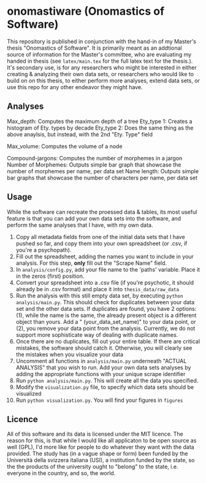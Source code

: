 # onomastiware (Onomastics of Software)

This repository is published in conjunction with the hand-in of my Master's thesis "Onomastics of Software". It is primarily meant as an addtional source of information for the Master's committee, who are evaluating my handed in thesis (see `latex/main.tex` for the full latex text for the thesis.). It's secondary use, is for any researchers who might be interested in either creating & analyzing their own data sets, or researchers who would like to build on on this thesis, to either perform more analyses, extend data sets, or use this repo for any other endeavor they might have.  

## Analyses

Max_depth: Computes the maximum depth of a tree
Ety_type 1: Creates a histogram of Ety. types by decade
Ety_type 2: Does the same thing as the above anaylsis, but instead, with the 2nd "Ety. Type" field

Max_volume: Computes the volume of a node

Compound-jargons: Computes the number of morphemes in a jargon
Number of Morphemes: Outputs simple bar graph that showcase the number of morphemes per name, per data set
Name length: Outputs simple bar graphs that showcase the number of characters per name, per data set

## Usage

While the software can recreate the proessed data & tables, its most useful feature is that you can add your own data sets into the software, and perform the same analyses that I have, with my own data.

1. Copy all metadata fields from one of the initial data sets that I have pushed so far, and copy them into your own spreadsheet (or .csv, if you're a psychopath).
2. Fill out the spreadsheet, adding the names you want to include in your analysis. For this step, __only__ fill out the "Scrape Name" field.
3. In `analysis/config.py`, add your file name to the 'paths' variable. Place it in the zeros (first) position.
4. Convert your spreadsheet into a .csv file (if you're psychotic, it should already be in .csv format) and place it into `thesis_data/raw_data`
5. Run the analysis with this still empty data set, by executing `python analysis/main.py`. This should check for duplicates between your data set and the other data sets. If duplicates are found, you have 2 options: (1), while the name is the same, the already present object is a different object than yours. Add a " (your_data_set_name)" to your data point, or (2), you remove your data point from the analysis. Currently, we do not support more sophisticate way of dealing with duplicate names. 
6. Once there are no duplicates, fill out your entire table. If there are critical mistakes, the software should catch it. Otherwise, you will clearly see the mistakes when you visualize your data
7. Uncomment all functions in `analysis/main.py` underneath "ACTUAL ANALYSIS" that you wish to run. Add your own data sets analyses by adding the appropriate functions with your unique scrape identifier
8. Run `python analysis/main.py`. This will create all the data you specified.
9. Modify the `visualization.py` file, to specify which data sets should be visualized
10. Run `python visualization.py`. You will find your figures in `figures`

## Licence

All of this software and its data is licensed under the MIT licence. The reason for this, is that while I would like all applicaton to be open source as well (GPL), I'd more like for people to do whatever they want with the data provided. The study has (in a vague shape or form) been funded by the Università della svizzera italiana (USI), a institution funded by the state, so the the products of the university ought to "belong" to the state, i.e. everyone in the country, and so, the world.
